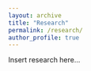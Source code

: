 ```yaml
---
layout: archive
title: "Research"
permalink: /research/
author_profile: true
---
```


Insert research here...
